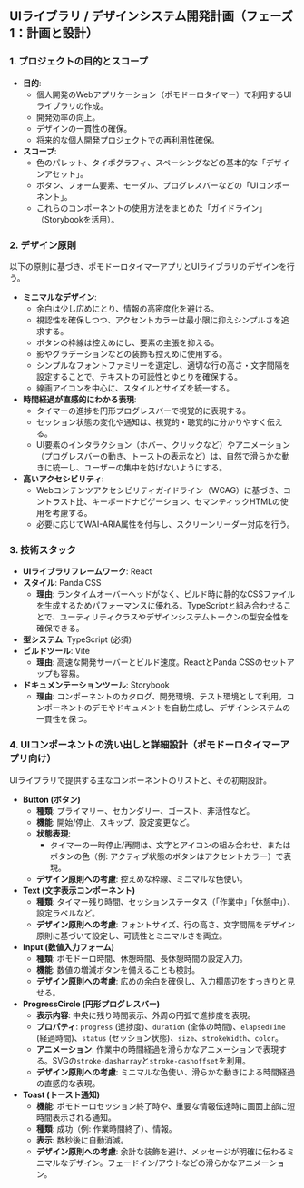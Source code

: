 ## UIライブラリ / デザインシステム開発計画（フェーズ1：計画と設計）

### 1. プロジェクトの目的とスコープ

- **目的**:
    - 個人開発のWebアプリケーション（ポモドーロタイマー）で利用するUIライブラリの作成。
    - 開発効率の向上。
    - デザインの一貫性の確保。
    - 将来的な個人開発プロジェクトでの再利用性確保。
- **スコープ**:
    - 色のパレット、タイポグラフィ、スペーシングなどの基本的な「デザインアセット」。
    - ボタン、フォーム要素、モーダル、プログレスバーなどの「UIコンポーネント」。
    - これらのコンポーネントの使用方法をまとめた「ガイドライン」（Storybookを活用）。

### 2. デザイン原則

以下の原則に基づき、ポモドーロタイマーアプリとUIライブラリのデザインを行う。

- **ミニマルなデザイン**:
    - 余白は少し広めにとり、情報の高密度化を避ける。
    - 視認性を確保しつつ、アクセントカラーは最小限に抑えシンプルさを追求する。
    - ボタンの枠線は控えめにし、要素の主張を抑える。
    - 影やグラデーションなどの装飾も控えめに使用する。
    - シンプルなフォントファミリーを選定し、適切な行の高さ・文字間隔を設定することで、テキストの可読性とゆとりを確保する。
    - 線画アイコンを中心に、スタイルとサイズを統一する。
- **時間経過が直感的にわかる表現**:
    - タイマーの進捗を円形プログレスバーで視覚的に表現する。
    - セッション状態の変化や通知は、視覚的・聴覚的に分かりやすく伝える。
    - UI要素のインタラクション（ホバー、クリックなど）やアニメーション（プログレスバーの動き、トーストの表示など）は、自然で滑らかな動きに統一し、ユーザーの集中を妨げないようにする。
- **高いアクセシビリティ**:
    - Webコンテンツアクセシビリティガイドライン（WCAG）に基づき、コントラスト比、キーボードナビゲーション、セマンティックHTMLの使用を考慮する。
    - 必要に応じてWAI-ARIA属性を付与し、スクリーンリーダー対応を行う。

### 3. 技術スタック

- **UIライブラリフレームワーク**: React
- **スタイル**: Panda CSS
    - **理由**: ランタイムオーバーヘッドがなく、ビルド時に静的なCSSファイルを生成するためパフォーマンスに優れる。TypeScriptと組み合わせることで、ユーティリティクラスやデザインシステムトークンの型安全性を確保できる。
- **型システム**: TypeScript (必須)
- **ビルドツール**: Vite
    - **理由**: 高速な開発サーバーとビルド速度。ReactとPanda CSSのセットアップも容易。
- **ドキュメンテーションツール**: Storybook
    - **理由**: コンポーネントのカタログ、開発環境、テスト環境として利用。コンポーネントのデモやドキュメントを自動生成し、デザインシステムの一貫性を保つ。

### 4. UIコンポーネントの洗い出しと詳細設計（ポモドーロタイマーアプリ向け）

UIライブラリで提供する主なコンポーネントのリストと、その初期設計。

- **Button (ボタン)**
    - **種類**: プライマリー、セカンダリー、ゴースト、非活性など。
    - **機能**: 開始/停止、スキップ、設定変更など。
    - **状態表現**:
        - タイマーの一時停止/再開は、文字とアイコンの組み合わせ、またはボタンの色（例: アクティブ状態のボタンはアクセントカラー）で表現。
    - **デザイン原則への考慮**: 控えめな枠線、ミニマルな色使い。
- **Text (文字表示コンポーネント)**
    - **種類**: タイマー残り時間、セッションステータス（「作業中」「休憩中」）、設定ラベルなど。
    - **デザイン原則への考慮**: フォントサイズ、行の高さ、文字間隔をデザイン原則に基づいて設定し、可読性とミニマルさを両立。
- **Input (数値入力フォーム)**
    - **種類**: ポモドーロ時間、休憩時間、長休憩時間の設定入力。
    - **機能**: 数値の増減ボタンを備えることも検討。
    - **デザイン原則への考慮**: 広めの余白を確保し、入力欄周辺をすっきりと見せる。
- **ProgressCircle (円形プログレスバー)**
    - **表示内容**: 中央に残り時間表示、外周の円弧で進捗度を表現。
    - **プロパティ**: `progress` (進捗度)、`duration` (全体の時間)、`elapsedTime` (経過時間)、`status` (セッション状態)、`size`、`strokeWidth`、`color`。
    - **アニメーション**: 作業中の時間経過を滑らかなアニメーションで表現する。SVGの`stroke-dasharray`と`stroke-dashoffset`を利用。
    - **デザイン原則への考慮**: ミニマルな色使い、滑らかな動きによる時間経過の直感的な表現。
- **Toast (トースト通知)**
    - **機能**: ポモドーロセッション終了時や、重要な情報伝達時に画面上部に短時間表示される通知。
    - **種類**: 成功（例: 作業時間終了）、情報。
    - **表示**: 数秒後に自動消滅。
    - **デザイン原則への考慮**: 余計な装飾を避け、メッセージが明確に伝わるミニマルなデザイン。フェードイン/アウトなどの滑らかなアニメーション。
